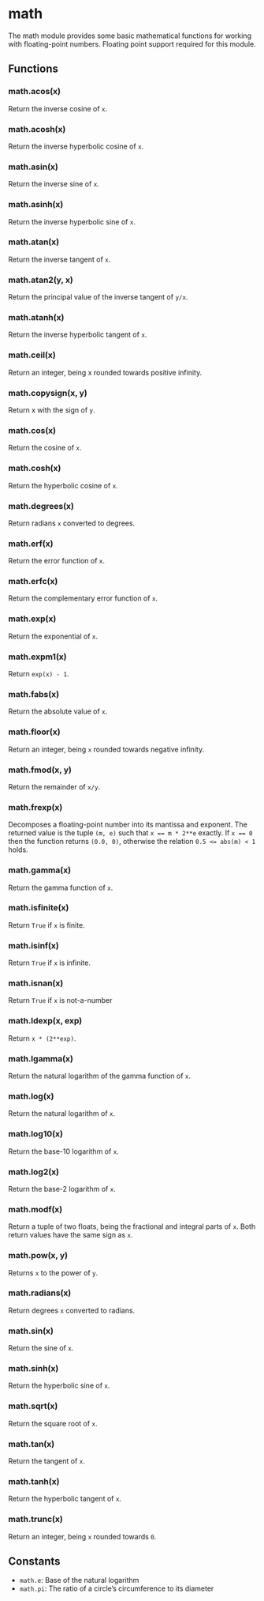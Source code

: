 # math

The math module provides some basic mathematical functions for working with floating-point numbers. Floating point support required for this module.

## Functions

### math.acos\(x\)

Return the inverse cosine of `x`.

### math.acosh\(x\)

Return the inverse hyperbolic cosine of `x`.

### math.asin\(x\)

Return the inverse sine of `x`.

### math.asinh\(x\)

Return the inverse hyperbolic sine of `x`.

### math.atan\(x\)

Return the inverse tangent of `x`.

### math.atan2\(y, x\)

Return the principal value of the inverse tangent of `y/x`.

### math.atanh\(x\)

Return the inverse hyperbolic tangent of `x`.

### math.ceil\(x\)

Return an integer, being x rounded towards positive infinity.

### math.copysign\(x, y\)

Return x with the sign of `y`.

### math.cos\(x\)

Return the cosine of `x`.

### math.cosh\(x\)

Return the hyperbolic cosine of `x`.

### math.degrees\(x\)

Return radians `x` converted to degrees.

### math.erf\(x\)

Return the error function of `x`.

### math.erfc\(x\)

Return the complementary error function of `x`.

### math.exp\(x\)

Return the exponential of `x`.

### math.expm1\(x\)

Return `exp(x) - 1`.

### math.fabs\(x\)

Return the absolute value of `x`.

### math.floor\(x\)

Return an integer, being `x` rounded towards negative infinity.

### math.fmod\(x, y\)

Return the remainder of `x/y`.

### math.frexp\(x\)

Decomposes a floating-point number into its mantissa and exponent. The returned value is the tuple `(m, e)` such that `x == m * 2**e` exactly. If `x == 0` then the function returns `(0.0, 0)`, otherwise the relation `0.5 <= abs(m) < 1` holds.

### math.gamma\(x\)

Return the gamma function of `x`.

### math.isfinite\(x\)

Return `True` if `x` is finite.

### math.isinf\(x\)

Return `True` if `x` is infinite.

### math.isnan\(x\)

Return `True` if `x` is not-a-number

### math.ldexp\(x, exp\)

Return `x * (2**exp)`.

### math.lgamma\(x\)

Return the natural logarithm of the gamma function of `x`.

### math.log\(x\)

Return the natural logarithm of `x`.

### math.log10\(x\)

Return the base-10 logarithm of `x`.

### math.log2\(x\)

Return the base-2 logarithm of `x`.

### math.modf\(x\)

Return a tuple of two floats, being the fractional and integral parts of `x`. Both return values have the same sign as `x`.

### math.pow\(x, y\)

Returns `x` to the power of `y`.

### math.radians\(x\)

Return degrees `x` converted to radians.

### math.sin\(x\)

Return the sine of `x`.

### math.sinh\(x\)

Return the hyperbolic sine of `x`.

### math.sqrt\(x\)

Return the square root of `x`.

### math.tan\(x\)

Return the tangent of `x`.

### math.tanh\(x\)

Return the hyperbolic tangent of `x`.

### math.trunc\(x\)

Return an integer, being `x` rounded towards `0`.

## Constants

* `math.e`: Base of the natural logarithm
* `math.pi`: The ratio of a circle’s circumference to its diameter

